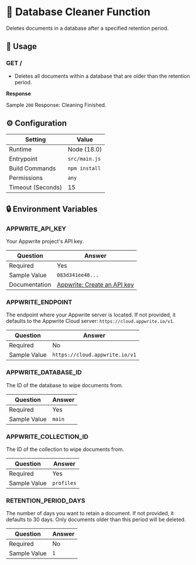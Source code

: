 # 🧹 Database Cleaner Function

Deletes documents in a database after a specified retention period.

## 🧰 Usage

### GET /

- Deletes all documents within a database that are older than the retention period.

**Response**

Sample `200` Response: Cleaning Finished.

## ⚙️ Configuration

| Setting           | Value         |
| ----------------- | ------------- |
| Runtime           | Node (18.0)   |
| Entrypoint        | `src/main.js` |
| Build Commands    | `npm install` |
| Permissions       | `any`         |
| Timeout (Seconds) | 15            |

## 🔒 Environment Variables

### APPWRITE_API_KEY

Your Appwrite project's API key.

| Question      | Answer                                                                                                                                    |
| ------------- | ----------------------------------------------------------------------------------------------------------------------------------------- |
| Required      | Yes                                                                                                                                       |
| Sample Value  | `083d341ee48...`                                                                                                                          |
| Documentation | [Appwrite: Create an API key](https://appwrite.io/docs/keys#:~:text=To%20create%20a%20new%20API,scope%20to%20grant%20your%20application.) |

### APPWRITE_ENDPOINT

The endpoint where your Appwrite server is located. If not provided, it defaults to the Appwrite Cloud server: `https://cloud.appwrite.io/v1`.

| Question     | Answer                         |
| ------------ | ------------------------------ |
| Required     | No                             |
| Sample Value | `https://cloud.appwrite.io/v1` |

### APPWRITE_DATABASE_ID

The ID of the database to wipe documents from.

| Question     | Answer |
| ------------ | ------ |
| Required     | Yes    |
| Sample Value | `main` |

### APPWRITE_COLLECTION_ID

The ID of the collection to wipe documents from.

| Question     | Answer     |
| ------------ | ---------- |
| Required     | Yes        |
| Sample Value | `profiles` |

### RETENTION_PERIOD_DAYS

The number of days you want to retain a document. If not provided, it defaults to 30 days. Only documents older than this period will be deleted.

| Question     | Answer |
| ------------ | ------ |
| Required     | No     |
| Sample Value | `1`    |
